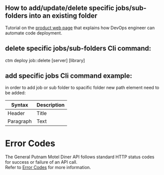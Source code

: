 ## How to add/update/delete specific jobs/sub-folders into an existing folder

Tutorial on the [product web page](https://docs.bmc.com/docs/display/workloadautomation/Tutorial+-+Automating+code+deployment)
that explains how DevOps engineer can automate code deployment.

## delete specific jobs/sub-folders Cli command:

ctm deploy job::delete <jobPath> [server] [library]

## add specific jobs Cli command example:

in order to add job or sub folder to spacific folder new path element need to be added:

| Syntax | Description |
| ----------- | ----------- |
| Header | Title |
| Paragraph | Text |



# Error Codes

The General Putnam Motel Diner API follows standard HTTP status codes for success or failure of an API call.  
Refer to [Error Codes](https://github.com/avichazen/api-doc-example-obw/blob/main/Error%20Codes.md) for more information.




